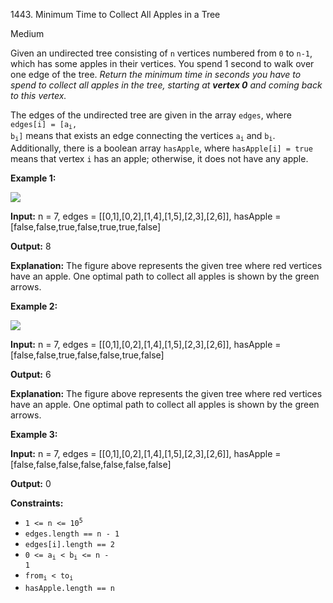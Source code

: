1443\. Minimum Time to Collect All Apples in a Tree

Medium

Given an undirected tree consisting of `n` vertices numbered from `0` to `n-1`, which has some apples in their vertices. You spend 1 second to walk over one edge of the tree. _Return the minimum time in seconds you have to spend to collect all apples in the tree, starting at **vertex 0** and coming back to this vertex._

The edges of the undirected tree are given in the array `edges`, where <code>edges[i] = [a<sub>i</sub>, b<sub>i</sub>]</code> means that exists an edge connecting the vertices <code>a<sub>i</sub></code> and <code>b<sub>i</sub></code>. Additionally, there is a boolean array `hasApple`, where `hasApple[i] = true` means that vertex `i` has an apple; otherwise, it does not have any apple.

**Example 1:**

![](https://leetcode-in-java.github.io/src/main/java/g1401_1500/s1443_minimum_time_to_collect_all_apples_in_a_tree/min_time_collect_apple_1.png)

**Input:** n = 7, edges = [[0,1],[0,2],[1,4],[1,5],[2,3],[2,6]], hasApple = [false,false,true,false,true,true,false]

**Output:** 8

**Explanation:** The figure above represents the given tree where red vertices have an apple. One optimal path to collect all apples is shown by the green arrows.

**Example 2:**

![](https://leetcode-in-java.github.io/src/main/java/g1401_1500/s1443_minimum_time_to_collect_all_apples_in_a_tree/min_time_collect_apple_2.png)

**Input:** n = 7, edges = [[0,1],[0,2],[1,4],[1,5],[2,3],[2,6]], hasApple = [false,false,true,false,false,true,false]

**Output:** 6

**Explanation:** The figure above represents the given tree where red vertices have an apple. One optimal path to collect all apples is shown by the green arrows.

**Example 3:**

**Input:** n = 7, edges = [[0,1],[0,2],[1,4],[1,5],[2,3],[2,6]], hasApple = [false,false,false,false,false,false,false]

**Output:** 0

**Constraints:**

*   <code>1 <= n <= 10<sup>5</sup></code>
*   `edges.length == n - 1`
*   `edges[i].length == 2`
*   <code>0 <= a<sub>i</sub> < b<sub>i</sub> <= n - 1</code>
*   <code>from<sub>i</sub> < to<sub>i</sub></code>
*   `hasApple.length == n`
